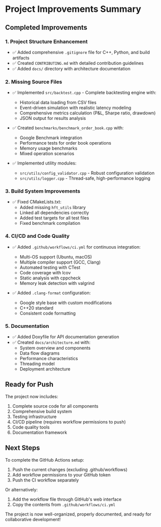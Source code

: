 # Project Improvements Summary

## Completed Improvements

### 1. Project Structure Enhancement
- ✅ Added comprehensive `.gitignore` file for C++, Python, and build artifacts
- ✅ Created `CONTRIBUTING.md` with detailed contribution guidelines
- ✅ Added `docs/` directory with architecture documentation

### 2. Missing Source Files
- ✅ Implemented `src/backtest.cpp` - Complete backtesting engine with:
  - Historical data loading from CSV files
  - Event-driven simulation with realistic latency modeling
  - Comprehensive metrics calculation (P&L, Sharpe ratio, drawdown)
  - JSON output for results analysis
  
- ✅ Created `benchmarks/benchmark_order_book.cpp` with:
  - Google Benchmark integration
  - Performance tests for order book operations
  - Memory usage benchmarks
  - Mixed operation scenarios

- ✅ Implemented utility modules:
  - `src/utils/config_validator.cpp` - Robust configuration validation
  - `src/utils/logger.cpp` - Thread-safe, high-performance logging

### 3. Build System Improvements
- ✅ Fixed CMakeLists.txt:
  - Added missing `hft_utils` library
  - Linked all dependencies correctly
  - Added test targets for all test files
  - Fixed benchmark compilation

### 4. CI/CD and Code Quality
- ✅ Added `.github/workflows/ci.yml` for continuous integration:
  - Multi-OS support (Ubuntu, macOS)
  - Multiple compiler support (GCC, Clang)
  - Automated testing with CTest
  - Code coverage with lcov
  - Static analysis with cppcheck
  - Memory leak detection with valgrind
  
- ✅ Added `.clang-format` configuration:
  - Google style base with custom modifications
  - C++20 standard
  - Consistent code formatting

### 5. Documentation
- ✅ Added Doxyfile for API documentation generation
- ✅ Created `docs/architecture.md` with:
  - System overview and components
  - Data flow diagrams
  - Performance characteristics
  - Threading model
  - Deployment architecture

## Ready for Push

The project now includes:
1. Complete source code for all components
2. Comprehensive build system
3. Testing infrastructure
4. CI/CD pipeline (requires workflow permissions to push)
5. Code quality tools
6. Documentation framework

## Next Steps

To complete the GitHub Actions setup:
1. Push the current changes (excluding .github/workflows)
2. Add workflow permissions to your GitHub token
3. Push the CI workflow separately

Or alternatively:
1. Add the workflow file through GitHub's web interface
2. Copy the contents from `.github/workflows/ci.yml`

The project is now well-organized, properly documented, and ready for collaborative development!